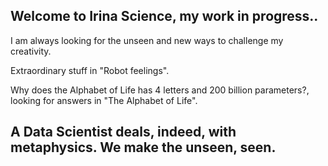 ## Welcome to Irina Science, my work in progress..

I am always looking for the unseen and new ways to challenge my creativity.

Extraordinary stuff in "Robot feelings".

Why does the Alphabet of Life has 4 letters and 200 billion parameters?, looking for answers in "The Alphabet of Life".

## A Data Scientist deals, indeed, with metaphysics. We make the unseen, seen.
